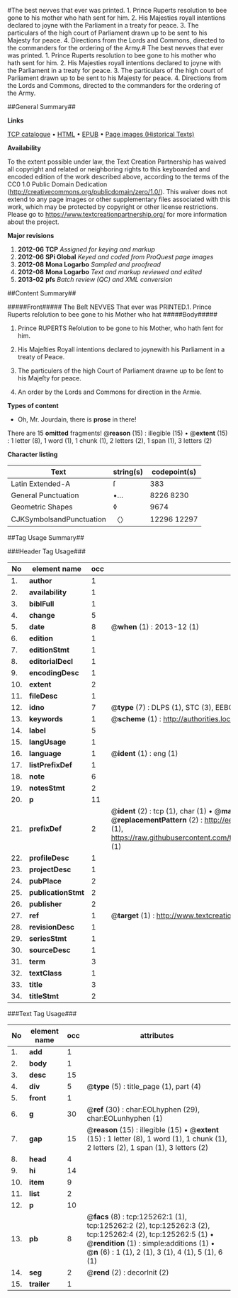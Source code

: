 #The best nevves that ever was printed. 1. Prince Ruperts resolution to bee gone to his mother who hath sent for him. 2. His Majesties royall intentions declared to joyne with the Parliament in a treaty for peace. 3. The particulars of the high court of Parliament drawn up to be sent to his Majesty for peace. 4. Directions from the Lords and Commons, directed to the commanders for the ordering of the Army.#
The best nevves that ever was printed. 1. Prince Ruperts resolution to bee gone to his mother who hath sent for him. 2. His Majesties royall intentions declared to joyne with the Parliament in a treaty for peace. 3. The particulars of the high court of Parliament drawn up to be sent to his Majesty for peace. 4. Directions from the Lords and Commons, directed to the commanders for the ordering of the Army.

##General Summary##

**Links**

[TCP catalogue](http://www.ota.ox.ac.uk/tcp/)  • 
[HTML](http://tei.it.ox.ac.uk/tcp/Texts-HTML/free/A76/A76465.html)  • 
[EPUB](http://tei.it.ox.ac.uk/tcp/Texts-EPUB/free/A76/A76465.epub) • 
[Page images (Historical Texts)](https://historicaltexts.jisc.ac.uk/eebo-99872816e)

**Availability**

To the extent possible under law, the Text Creation Partnership has waived all copyright and related or neighboring rights to this keyboarded and encoded edition of the work described above, according to the terms of the CC0 1.0 Public Domain Dedication (http://creativecommons.org/publicdomain/zero/1.0/). This waiver does not extend to any page images or other supplementary files associated with this work, which may be protected by copyright or other license restrictions. Please go to https://www.textcreationpartnership.org/ for more information about the project.

**Major revisions**

1. __2012-06__ __TCP__ *Assigned for keying and markup*
1. __2012-06__ __SPi Global__ *Keyed and coded from ProQuest page images*
1. __2012-08__ __Mona Logarbo__ *Sampled and proofread*
1. __2012-08__ __Mona Logarbo__ *Text and markup reviewed and edited*
1. __2013-02__ __pfs__ *Batch review (QC) and XML conversion*

##Content Summary##

#####Front#####
The Beſt NEVVES That ever was PRINTED.1. Prince Ruperts reſolution to bee gone to his Mother who hat
#####Body#####

1. Prince RUPERTS Reſolution to be gone to his Mother, who hath ſent for him.

1. His Majeſties Royall intentions declared to joynewith his Parliament in a treaty of Peace.

1. The particulers of the high Court of Parliament drawne up to be ſent to his Majeſty for peace.

1. An order by the Lords and Commons for direction in the Armie.

**Types of content**

  * Oh, Mr. Jourdain, there is **prose** in there!

There are 15 **omitted** fragments! 
 @__reason__ (15) : illegible (15)  •  @__extent__ (15) : 1 letter (8), 1 word (1), 1 chunk (1), 2 letters (2), 1 span (1), 3 letters (2)

**Character listing**


|Text|string(s)|codepoint(s)|
|---|---|---|
|Latin Extended-A|ſ|383|
|General Punctuation|•…|8226 8230|
|Geometric Shapes|◊|9674|
|CJKSymbolsandPunctuation|〈〉|12296 12297|

##Tag Usage Summary##

###Header Tag Usage###

|No|element name|occ|attributes|
|---|---|---|---|
|1.|__author__|1||
|2.|__availability__|1||
|3.|__biblFull__|1||
|4.|__change__|5||
|5.|__date__|8| @__when__ (1) : 2013-12 (1)|
|6.|__edition__|1||
|7.|__editionStmt__|1||
|8.|__editorialDecl__|1||
|9.|__encodingDesc__|1||
|10.|__extent__|2||
|11.|__fileDesc__|1||
|12.|__idno__|7| @__type__ (7) : DLPS (1), STC (3), EEBO-CITATION (1), PROQUEST (1), VID (1)|
|13.|__keywords__|1| @__scheme__ (1) : http://authorities.loc.gov/ (1)|
|14.|__label__|5||
|15.|__langUsage__|1||
|16.|__language__|1| @__ident__ (1) : eng (1)|
|17.|__listPrefixDef__|1||
|18.|__note__|6||
|19.|__notesStmt__|2||
|20.|__p__|11||
|21.|__prefixDef__|2| @__ident__ (2) : tcp (1), char (1)  •  @__matchPattern__ (2) : ([0-9\-]+):([0-9IVX]+) (1), (.+) (1)  •  @__replacementPattern__ (2) : http://eebo.chadwyck.com/downloadtiff?vid=$1&page=$2 (1), https://raw.githubusercontent.com/textcreationpartnership/Texts/master/tcpchars.xml#$1 (1)|
|22.|__profileDesc__|1||
|23.|__projectDesc__|1||
|24.|__pubPlace__|2||
|25.|__publicationStmt__|2||
|26.|__publisher__|2||
|27.|__ref__|1| @__target__ (1) : http://www.textcreationpartnership.org/docs/. (1)|
|28.|__revisionDesc__|1||
|29.|__seriesStmt__|1||
|30.|__sourceDesc__|1||
|31.|__term__|3||
|32.|__textClass__|1||
|33.|__title__|3||
|34.|__titleStmt__|2||


###Text Tag Usage###

|No|element name|occ|attributes|
|---|---|---|---|
|1.|__add__|1||
|2.|__body__|1||
|3.|__desc__|15||
|4.|__div__|5| @__type__ (5) : title_page (1), part (4)|
|5.|__front__|1||
|6.|__g__|30| @__ref__ (30) : char:EOLhyphen (29), char:EOLunhyphen (1)|
|7.|__gap__|15| @__reason__ (15) : illegible (15)  •  @__extent__ (15) : 1 letter (8), 1 word (1), 1 chunk (1), 2 letters (2), 1 span (1), 3 letters (2)|
|8.|__head__|4||
|9.|__hi__|14||
|10.|__item__|9||
|11.|__list__|2||
|12.|__p__|10||
|13.|__pb__|8| @__facs__ (8) : tcp:125262:1 (1), tcp:125262:2 (2), tcp:125262:3 (2), tcp:125262:4 (2), tcp:125262:5 (1)  •  @__rendition__ (1) : simple:additions (1)  •  @__n__ (6) : 1 (1), 2 (1), 3 (1), 4 (1), 5 (1), 6 (1)|
|14.|__seg__|2| @__rend__ (2) : decorInit (2)|
|15.|__trailer__|1||
